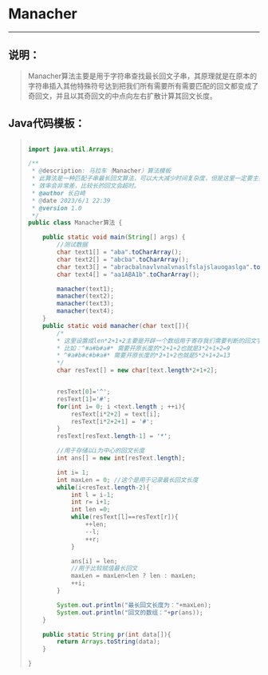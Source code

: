 # Manacher

---

## 说明：

> Manacher算法主要是用于字符串查找最长回文子串，其原理就是在原本的字符串插入其他特殊符号达到把我们所有需要所有需要匹配的回文都变成了奇回文，并且以其奇回文的中点向左右扩散计算其回文长度。

## Java代码模板：

> ```java
> 
> import java.util.Arrays;
> 
> /**
>  * @description: 马拉车（Manacher）算法模板
>  * 此算法是一种匹配子串最长回文算法，可以大大减少时间复杂度，但是这里一定要主要要使用数组，不能直接使用字符串拼接，字符串直接拼接效率相比数组使用
>  * 效率会非常差，比较长的回文会超时。
>  * @author 长白崎
>  * @date 2023/6/1 22:39
>  * @version 1.0
>  */
> public class Manacher算法 {
> 
>     public static void main(String[] args) {
>         //测试数据
>         char text1[] = "aba".toCharArray();
>         char text2[] = "abcba".toCharArray();
>         char text3[] = "abracbalnavlvnalvnaslfslajslauogaslga".toCharArray();
>         char text4[] = "aa1ABA1b".toCharArray();
> 
>         manacher(text1);
>         manacher(text2);
>         manacher(text3);
>         manacher(text4);
>     }
>     public static void manacher(char text[]){
>         /*
>         * 这里设置成len*2+1+2主要是开辟一个数组用于寄存我们需要判断的回文字符串
>         * 比如：^#a#b#a#* 需要开原长度的*2+1+2也就是3*2+1+2=9
>         * ^#a#b#c#b#a#* 需要开原长度的*2+1+2也就是5*2+1+2=13
>         */
>         char resText[] = new char[text.length*2+1+2];
> 
> 
>         resText[0]='^';
>         resText[1]='#';
>         for(int i= 0; i <text.length ; ++i){
>             resText[i*2+2] = text[i];
>             resText[i*2+2+1] = '#';
>         }
>         resText[resText.length-1] = '*';
> 
>         //用于存储以i为中心的回文长度
>         int ans[] = new int[resText.length];
> 
>         int i= 1;
>         int maxLen = 0; //这个是用于记录最长回文长度
>         while(i<resText.length-2){
>             int l = i-1;
>             int r= i+1;
>             int len =0;
>             while(resText[l]==resText[r]){
>                 ++len;
>                 --l;
>                 ++r;
>             }
> 
>             ans[i] = len;
>             //用于比较赋值最长回文
>             maxLen = maxLen<len ? len : maxLen;
>             ++i;
>         }
> 
>         System.out.println("最长回文长度为："+maxLen);
>         System.out.println("回文的数组："+pr(ans));
>     }
> 
>     public static String pr(int data[]){
>         return Arrays.toString(data);
>     }
> 
> }
> 
> ```